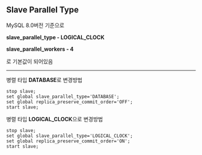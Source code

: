 ## Slave Parallel Type

MySQL 8.0버전 기준으로

**slave_parallel_type - LOGICAL_CLOCK**

**slave_parallel_workers - 4**

로 기본값이 되어있음

---

병렬 타입 **DATABASE**로 변경방법
```
stop slave;
set global slave_parallel_type='DATABASE';
set global replica_preserve_commit_order='OFF'; 
start slave;
```

병렬 타입 **LOGICAL_CLOCK**으로 변경방법
```
stop slave;
set global slave_parallel_type='LOGICAL_CLOCK';
set global replica_preserve_commit_order='ON'; 
start slave;
```
